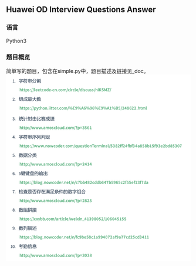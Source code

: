 ## Huawei OD Interview Questions Answer

### 语言

Python3

### 题目概览

简单写的题目，包含在simple.py中，题目描述及链接见_doc。
![](pictures/simple.png "简单题目列表")


